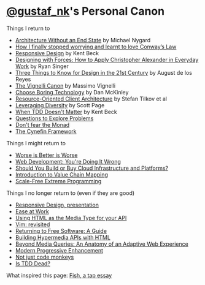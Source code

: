 [@gustaf_nk](http://twitter.com/gustaf_nk)'s Personal Canon
==============
Things I return to

* [Architecture Without an End State](https://vimeo.com/41763228) by Michael Nygard
* [How I finally stopped worrying and learnt to love Conway’s Law](https://www.youtube.com/watch?v=l1tyfb5we7I)
* [Responsive Design](http://pragprog.com/magazines/2009-09/responsive-design) by Kent Beck
* [Designing with Forces: How to Apply Christopher Alexander in Everyday Work](https://vimeo.com/10875362) by Ryan Singer
* [Three Things to Know for Design in the 21st Century](http://www.youtube.com/watch?v=eGkvUl79C6g) by August de los Reyes
* [The Vignelli Canon](http://www.vignelli.com/canon.pdf) by Massimo Vignelli
* [Choose Boring Technology](http://mcfunley.com/choose-boring-technology) by Dan McKinley
* [Resource-Oriented Client Architecture](http://roca-style.org/) by Stefan Tilkov et al
* [Leveraging Diversity](https://youtu.be/lt9UeknKwZw?t=4m49s) by Scott Page 
* [When TDD Doesn't Matter](https://www.facebook.com/notes/kent-beck/when-tdd-doesnt-matter/797644973601702) by Kent Beck
* [Questions to Explore Problems](http://dhemery.com/pdf/questions_to_explore_problems.pdf)
* [Don't fear the Monad](https://www.youtube.com/watch?v=ZhuHCtR3xq8)
* [The Cynefin Framework](https://en.wikipedia.org/wiki/Cynefin_Framework)

Things I might return to

* [Worse is Better is Worse](http://dreamsongs.com/Files/worse-is-worse.pdf)
* [Web Development: You're Doing It Wrong](http://www.infoq.com/presentations/web-development-techniques)
* [Should You Build or Buy Cloud Infrastructure and Platforms?](https://www.youtube.com/watch?v=lC8YptCRZck)
* [Introduction to Value Chain Mapping](https://youtu.be/NnFeIt-uaEc?t=4m33s)
* [Scale-Free Extreme Programming](http://www.eecs.yorku.ca/course_archive/2003-04/W/6442/misc/Kent%20Beck%20scale%20free.pdf)

Things I no longer return to (even if they are good)

* [Responsive Design, presentation](http://www.infoq.com/presentations/responsive-design)
* [Ease at Work](https://www.youtube.com/playlist?list=PLE9763518A2765373)
* [Using HTML as the Media Type for your API](http://codeartisan.blogspot.se/2012/07/using-html-as-media-type-for-your-api.html)
* [Vim: revisited](http://mislav.uniqpath.com/2011/12/vim-revisited/)
* [Returning to Free Software: A Guide](http://words.steveklabnik.com/returning-to-free-software-a-guide)
* [Building Hypermedia APIs with HTML](http://www.infoq.com/presentations/web-api-html)
* [Beyond Media Queries: An Anatomy of an Adaptive Web Experience](https://vimeo.com/55076713)
* [Modern Progressive Enhancement](https://vimeo.com/144768071)
* [Not just code monkeys](https://www.youtube.com/watch?v=4E3xfR6IBII)
* [Is TDD Dead?](https://www.youtube.com/playlist?list=PLJb2p0qX8R_qSRhs14CiwKuDuzERXSU8m)

What inspired this page: [Fish, a tap essay](http://www.robinsloan.com/fish/)
